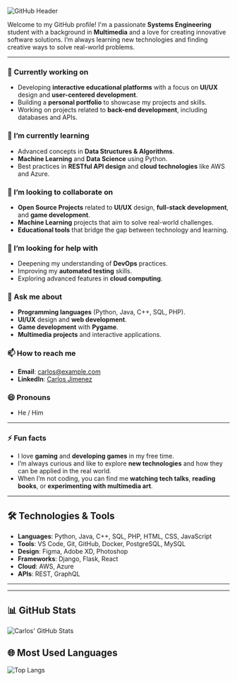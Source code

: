![GitHub Header](https://ibb.co/BVjS0Hx)


Welcome to my GitHub profile! I'm a passionate **Systems Engineering** student with a background in **Multimedia** and a love for creating innovative software solutions. 
I’m always learning new technologies and finding creative ways to solve real-world problems.

---

### 🔭 Currently working on
- Developing **interactive educational platforms** with a focus on **UI/UX** design and **user-centered development**.
- Building a **personal portfolio** to showcase my projects and skills.
- Working on projects related to **back-end development**, including databases and APIs.

### 🌱 I’m currently learning
- Advanced concepts in **Data Structures & Algorithms**.
- **Machine Learning** and **Data Science** using Python.
- Best practices in **RESTful API design** and **cloud technologies** like AWS and Azure.

### 👯 I’m looking to collaborate on
- **Open Source Projects** related to **UI/UX** design, **full-stack development**, and **game development**.
- **Machine Learning** projects that aim to solve real-world challenges.
- **Educational tools** that bridge the gap between technology and learning.

### 🤔 I’m looking for help with
- Deepening my understanding of **DevOps** practices.
- Improving my **automated testing** skills.
- Exploring advanced features in **cloud computing**.

### 💬 Ask me about
- **Programming languages** (Python, Java, C++, SQL, PHP).
- **UI/UX** design and **web development**.
- **Game development** with **Pygame**.
- **Multimedia projects** and interactive applications.

### 📫 How to reach me
- **Email**: carlos@example.com
- **LinkedIn**: [Carlos Jimenez](https://www.linkedin.com/in/carlosjimenez/)

### 😄 Pronouns
- He / Him

---

### ⚡ Fun facts
- I love **gaming** and **developing games** in my free time.
- I’m always curious and like to explore **new technologies** and how they can be applied in the real world.
- When I’m not coding, you can find me **watching tech talks**, **reading books**, or **experimenting with multimedia art**.

---

## 🛠️ Technologies & Tools

- **Languages**: Python, Java, C++, SQL, PHP, HTML, CSS, JavaScript
- **Tools**: VS Code, Git, GitHub, Docker, PostgreSQL, MySQL
- **Design**: Figma, Adobe XD, Photoshop
- **Frameworks**: Django, Flask, React
- **Cloud**: AWS, Azure
- **APIs**: REST, GraphQL

---



---
## 📊 GitHub Stats

![Carlos' GitHub Stats](https://github-readme-stats.vercel.app/api?username=Carlos-Gale-W1&show_icons=true&hide_title=true&hide=prs&count_private=true&theme=radical)

## 🌐 Most Used Languages

![Top Langs](https://github-readme-stats.vercel.app/api/top-langs/?username=Carlos-Gale-W1&layout=compact&theme=radical)
